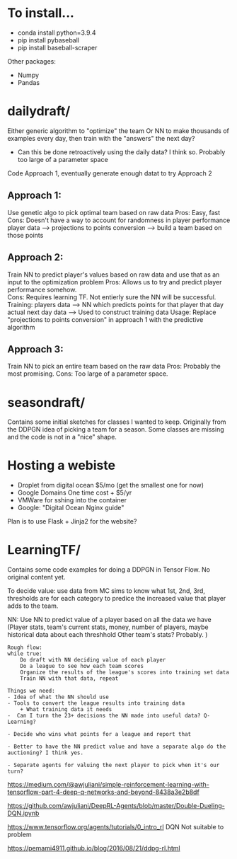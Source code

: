  # To install... 

- conda install python=3.9.4
- pip install pybaseball
- pip install baseball-scraper


Other packages: 
- Numpy
- Pandas


# dailydraft/
Either generic algorithm to "optimize" the team 
Or NN to make thousands of examples every day, then train with the "answers" the next day? 
 - Can this be done retroactively using the daily data? I think so. 
Probably too large of a parameter space

Code Approach 1, eventually generate enough datat to try Approach 2
## Approach 1: 
Use genetic algo to pick optimal team based on raw data
Pros: Easy, fast 
Cons: Doesn't have a way to account for randomness in player performance
player data --> projections to points conversion --> build a team based on those points

## Approach 2: 
Train NN to predict player's values based on raw data and use that as an input to the optimization problem 
Pros: Allows us to try and predict player performance somehow.  
Cons: Requires learning TF. Not entierly sure the NN will be successful. 
Training:
players data --> NN which predicts points for that player that day
actual next day data --> Used to construct training data 
Usage: 
Replace "projections to points conversion" in approach 1 with the predictive algorithm

## Approach 3: 
Train NN to pick an entire team based on the raw data 
Pros: Probably the most promising. 
Cons: Too large of a parameter space.

# seasondraft/ 
Contains some initial sketches for classes I wanted to keep.  Originally from the DDPGN idea of picking a team for a season. 
Some classes are missing and the code is not in a "nice" shape. 







# Hosting a webiste 
- Droplet from digital ocean $5/mo (get the smallest one for now)
- Google Domains One time cost + $5/yr
- VMWare for sshing into the container
- Google: "Digital Ocean Nginx guide"

Plan is to use Flask + Jinja2 for the website?







# LearningTF/
Contains some code examples for doing a DDPGN in Tensor Flow.  No original content yet. 

To decide value: 
    use data from MC sims to know what 1st, 2nd, 3rd, thresholds are for each category to predice the 
    increased value that player adds to the team. 

NN: 
    Use NN to predict value of a player based on all the data we have 
        (Player stats, team's current stats, money, number of players, 
            maybe historical data about each threshhold
            Other team's stats? Probably.
        )

    Rough flow: 
    while true: 
        Do draft with NN deciding value of each player
        Do a league to see how each team scores
        Organize the results of the league's scores into training set data
        Train NN with that data, repeat

    Things we need: 
    - Idea of what the NN should use
    - Tools to convert the league results into training data
        + What training data it needs 
    -  Can I turn the 23+ decisions the NN made into useful data? Q-Learning?

    - Decide who wins what points for a league and report that 

    - Better to have the NN predict value and have a separate algo do the auctioning? I think yes.

    - Separate agents for valuing the next player to pick when it's our turn?

https://medium.com/@awjuliani/simple-reinforcement-learning-with-tensorflow-part-4-deep-q-networks-and-beyond-8438a3e2b8df

https://github.com/awjuliani/DeepRL-Agents/blob/master/Double-Dueling-DQN.ipynb

https://www.tensorflow.org/agents/tutorials/0_intro_rl DQN Not suitable to problem 

https://pemami4911.github.io/blog/2016/08/21/ddpg-rl.html
